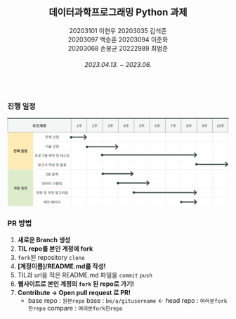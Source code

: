 <br/>
<h2 align="middle">데이터과학프로그래밍 Python 과제</h2>
<p align="middle">
20203101 이현우  20203035 김석준<br/>
20203097 백승훈  20203094 이준화<br/>
20203068 손봉균  20222989 최범준
<br/>
<h6 align="middle">2023.04.13. ~ 2023.06.</h6>

</p>
<!-- <p align="middle">
  <img src="https://img.shields.io/badge/version-1.0.0-blue?style=flat-square" alt="template version"/>
  <img src="https://img.shields.io/badge/language-md-md.svg?style=flat-square"/>
</p> -->

<br/>

### 진행 일정
<img src="images/plan.png"/>

### PR 방법

1. **새로운 Branch 생성**
2. **TIL repo를 본인 계정에 fork**
3. `fork`된 repository `clone`
4. **[계정이름]/README.md를 작성!**
5. TIL과 url을 적은 README.md 파일을 `commit` `push`
6. **웹사이트로 본인 계정의 `fork` 된 repo로 가기!**
7. **Contribute → Open pull request 로 PR!**
   - base repo : `원본repo` base : `be/a/gitusername` ← head repo : `여러분fork한repo` compare : `여러분fork한repo`
